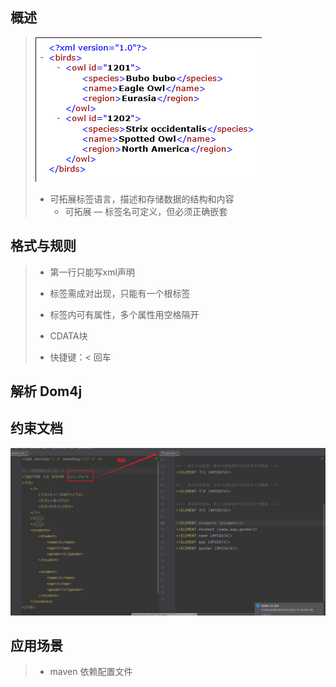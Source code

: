 ## 概述

> ![1726143853623](./img/1726143853623.png)
>
> - 可拓展标签语言，描述和存储数据的结构和内容
>   - 可拓展 — 标签名可定义，但必须正确嵌套

## 格式与规则

> - 第一行只能写xml声明
> - 标签需成对出现，只能有一个根标签
> - 标签内可有属性，多个属性用空格隔开
> - CDATA块
>
> - 快捷键：<  回车

## 解析  Dom4j



## 约束文档

![1726144673597](./img/1726144673597.png)

## 应用场景

> - maven 依赖配置文件